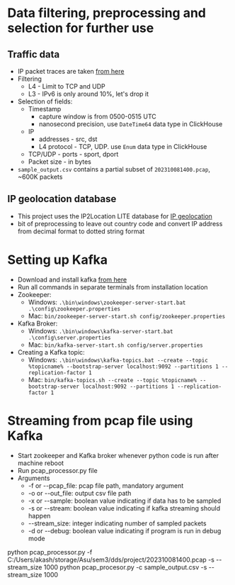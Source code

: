 # Data filtering, preprocessing and selection for further use

## Traffic data

- IP packet traces are taken [from here](https://mawi.wide.ad.jp/mawi/samplepoint-F/2023/)
- Filtering
  - L4 - Limit to TCP and UDP
  - L3 - IPv6 is only around 10%, let's drop it
- Selection of fields:
  - Timestamp
    - capture window is from 0500-0515 UTC
    - nanosecond precision, use `DateTime64` data type in ClickHouse
  - IP
    - addresses - src, dst
    - L4 protocol - TCP, UDP. use `Enum` data type in ClickHouse
  - TCP/UDP - ports - sport, dport
  - Packet size - in bytes
- `sample_output.csv` contains a partial subset of `202310081400.pcap`, ~600K packets

## IP geolocation database

- This project uses the IP2Location LITE database for [IP geolocation](https://lite.ip2location.com)
- bit of preprocessing to leave out country code and convert IP address from decimal format to dotted string format

# Setting up Kafka
- Download and install kafka [from here](https://kafka.apache.org/downloads)
- Run all commands in separate terminals from installation location
- Zookeeper:
  - Windows: `.\bin\windows\zookeeper-server-start.bat .\config\zookeeper.properties`
  - Mac: `bin/zookeeper-server-start.sh config/zookeeper.properties`
- Kafka Broker:
  - Windows: `.\bin\windows\kafka-server-start.bat .\config\server.properties`
  - Mac: `bin/kafka-server-start.sh config/server.properties`
- Creating a Kafka topic:
  - Windows: `.\bin\windows\kafka-topics.bat --create --topic %topicname% --bootstrap-server localhost:9092 --partitions 1 --replication-factor 1`
  - Mac: `bin/kafka-topics.sh --create --topic %topicname% --bootstrap-server localhost:9092 --partitions 1 --replication-factor 1`


# Streaming from pcap file using Kafka
- Start zookeeper and Kafka broker whenever python code is run after machine reboot
- Run pcap_processor.py file
- Arguments
  - -f or --pcap_file: pcap file path, mandatory argument
  - -o or --out_file: output csv file path
  - -x or --sample: boolean value indicating if data has to be sampled
  - -s or --stream: boolean value indicating if kafka streaming should happen
  - --stream_size: integer indicating number of sampled packets
  - -d or --debug: boolean value indicating if program is run in debug mode
  

python pcap_processor.py -f C:/Users/akash/storage/Asu/sem3/dds/project/202310081400.pcap -s --stream_size 1000
python pcap_procesor.py -c sample_output.csv -s --stream_size 1000
